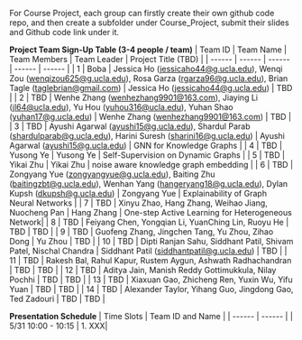For Course Project, each group can firstly create their own github code repo, and then create a subfolder under Course_Project, submit their slides and Github code link under it.

**Project Team Sign-Up Table (3-4 people / team)**
| Team ID | Team Name | Team Members | Team Leader | Project Title (TBD) |
| ------ | ------ | ------ | ------ | ------ |
| 1 | Boba | Jessica Ho (jessicaho44@g.ucla.edu), Wenqi Zou (wenqizou625@g.ucla.edu), Rosa Garza (rgarza96@g.ucla.edu), Brian Tagle (taglebrian@gmail.com) | Jessica Ho (jessicaho44@g.ucla.edu) | TBD |
| 2 | TBD | Wenhe Zhang (wenhezhang9901@163.com), Jiaying Li (jl64@ucla.edu), Yu Hou (yuhou316@ucla.edu), Yuhan Shao (yuhan17@g.ucla.edu) | Wenhe Zhang (wenhezhang9901@163.com) | TBD |
| 3 | TBD | Ayushi Agarwal (ayushi15@g.ucla.edu), Shardul Parab (shardulparab@g.ucla.edu), Harini Suresh (sharini16@g.ucla.edu) | Ayushi Agarwal (ayushi15@g.ucla.edu) | GNN for Knowledge Graphs |
| 4 | TBD | Yusong Ye | Yusong Ye | Self-Supervision on Dynamic Graphs |
| 5 | TBD | Yikai Zhu | Yikai Zhu | noise aware knowledge graph embedding |
| 6 | TBD | Zongyang Yue (zongyangyue@g.ucla.edu), Baiting Zhu (baitingzbt@g.ucla.edu), Wenhan Yang (hangeryang18@g.ucla.edu), Dylan Kupsh (dkupsh@g.ucla.edu) | Zongyang Yue | Explainability of Graph Neural Networks |
| 7 | TBD | Xinyu Zhao, Hang Zhang, Weihao Jiang, Nuocheng Pan | Hang Zhang | One-step Active Learning for Heterogeneous Network|
| 8 | TBD | Feiyang Chen,	Yongqian Li, YuanChing Lin,	Ruoyu He | TBD | TBD |
| 9 | TBD | Guofeng Zhang, Jingchen Tang, Yu Zhou, Zihao Dong | Yu Zhou | TBD |
| 10 | TBD | Dipti Ranjan Sahu, Siddhant Patil, Shivam Patel, Nischal Chandra | Siddhant Patil (siddhantpatil@g.ucla.edu) | TBD |
| 11 | TBD | Rakesh Bal, Rahul Kapur, Rustem Aygun, Ashwath Radhachandran | TBD | TBD |
| 12 | TBD | Aditya Jain, Manish Reddy Gottimukkula, Nilay Pochhi | TBD | TBD |
| 13 | TBD | Xiaxuan Gao, Zhicheng Ren, Yuxin Wu, Yifu Yuan | TBD | TBD |
| 14 | TBD | Alexander Taylor, Yihang Guo, Jingdong Gao, Ted Zadouri | TBD | TBD |

**Presentation Schedule**
| Time Slots | Team ID and Name |
| ------ | ------ |
| 5/31 10:00 - 10:15 | 1. XXX|

